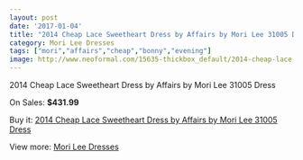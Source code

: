 ```yaml
---
layout: post
date: '2017-01-04'
title: "2014 Cheap Lace Sweetheart Dress by Affairs by Mori Lee 31005 Dress"
category: Mori Lee Dresses
tags: ["mori","affairs","cheap","bonny","evening"]
image: http://www.neoformal.com/15635-thickbox_default/2014-cheap-lace-sweetheart-dress-by-affairs-by-mori-lee-31005-dress.jpg
---
```

2014 Cheap Lace Sweetheart Dress by Affairs by Mori Lee 31005 Dress

On Sales: **$431.99**
<a href="https://www.neoformal.com/en/mori-lee-dresses-2014/5253-2014-cheap-lace-sweetheart-dress-by-affairs-by-mori-lee-31005-dress.html"><amp-img layout="responsive" width="600" height="600" src="//www.neoformal.com/15635-thickbox_default/2014-cheap-lace-sweetheart-dress-by-affairs-by-mori-lee-31005-dress.jpg" alt="2014 Cheap Lace Sweetheart Dress by Affairs by Mori Lee 31005 Dress 0" /></a>
<a href="https://www.neoformal.com/en/mori-lee-dresses-2014/5253-2014-cheap-lace-sweetheart-dress-by-affairs-by-mori-lee-31005-dress.html"><amp-img layout="responsive" width="600" height="600" src="//www.neoformal.com/15639-thickbox_default/2014-cheap-lace-sweetheart-dress-by-affairs-by-mori-lee-31005-dress.jpg" alt="2014 Cheap Lace Sweetheart Dress by Affairs by Mori Lee 31005 Dress 1" /></a>
<a href="https://www.neoformal.com/en/mori-lee-dresses-2014/5253-2014-cheap-lace-sweetheart-dress-by-affairs-by-mori-lee-31005-dress.html"><amp-img layout="responsive" width="600" height="600" src="//www.neoformal.com/15638-thickbox_default/2014-cheap-lace-sweetheart-dress-by-affairs-by-mori-lee-31005-dress.jpg" alt="2014 Cheap Lace Sweetheart Dress by Affairs by Mori Lee 31005 Dress 2" /></a>
<a href="https://www.neoformal.com/en/mori-lee-dresses-2014/5253-2014-cheap-lace-sweetheart-dress-by-affairs-by-mori-lee-31005-dress.html"><amp-img layout="responsive" width="600" height="600" src="//www.neoformal.com/15637-thickbox_default/2014-cheap-lace-sweetheart-dress-by-affairs-by-mori-lee-31005-dress.jpg" alt="2014 Cheap Lace Sweetheart Dress by Affairs by Mori Lee 31005 Dress 3" /></a>
<a href="https://www.neoformal.com/en/mori-lee-dresses-2014/5253-2014-cheap-lace-sweetheart-dress-by-affairs-by-mori-lee-31005-dress.html"><amp-img layout="responsive" width="600" height="600" src="//www.neoformal.com/15636-thickbox_default/2014-cheap-lace-sweetheart-dress-by-affairs-by-mori-lee-31005-dress.jpg" alt="2014 Cheap Lace Sweetheart Dress by Affairs by Mori Lee 31005 Dress 4" /></a>

Buy it: [2014 Cheap Lace Sweetheart Dress by Affairs by Mori Lee 31005 Dress](https://www.neoformal.com/en/mori-lee-dresses-2014/5253-2014-cheap-lace-sweetheart-dress-by-affairs-by-mori-lee-31005-dress.html "2014 Cheap Lace Sweetheart Dress by Affairs by Mori Lee 31005 Dress")

View more: [Mori Lee Dresses](https://www.neoformal.com/en/62-mori-lee-dresses-2014 "Mori Lee Dresses")